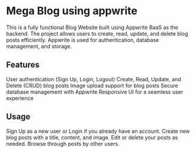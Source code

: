 # Mega Blog using appwrite

This is a fully functional Blog Website built using Appwrite BaaS as the backend. The project allows users to create, read, update, and delete blog posts efficiently. Appwrite is used for authentication, database management, and storage.

## Features

User authentication (Sign Up, Login, Logout)
Create, Read, Update, and Delete (CRUD) blog posts
Image upload support for blog posts
Secure database management with Appwrite
Responsive UI for a seamless user experience

## Usage

Sign Up as a new user or Login if you already have an account.
Create new blog posts with a title, content, and image.
Edit or delete your posts as needed.
Browse through posts by other users.
